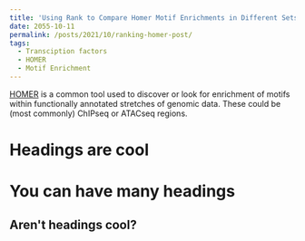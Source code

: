 ```yaml
---
title: 'Using Rank to Compare Homer Motif Enrichments in Different Sets of ATACseq Data'
date: 2055-10-11
permalink: /posts/2021/10/ranking-homer-post/
tags:
  - Transciption factors
  - HOMER
  - Motif Enrichment
---
```


[HOMER](http://homer.ucsd.edu/homer/) is a common tool used to discover or look for enrichment of motifs within functionally annotated stretches of genomic data. These could be (most commonly) ChIPseq or ATACseq regions.  

Headings are cool
======

You can have many headings
======

Aren't headings cool?
------